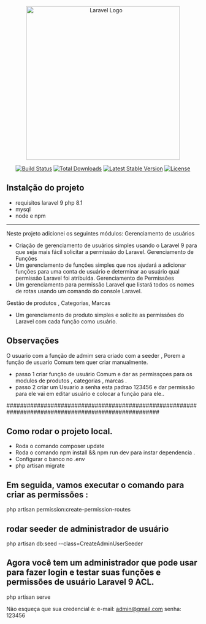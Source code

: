 <p align="center"><a href="https://laravel.com" target="_blank"><img src="https://raw.githubusercontent.com/laravel/art/master/logo-lockup/5%20SVG/2%20CMYK/1%20Full%20Color/laravel-logolockup-cmyk-red.svg" width="400" alt="Laravel Logo"></a></p>

<p align="center">
<a href="https://travis-ci.org/laravel/framework"><img src="https://travis-ci.org/laravel/framework.svg" alt="Build Status"></a>
<a href="https://packagist.org/packages/laravel/framework"><img src="https://img.shields.io/packagist/dt/laravel/framework" alt="Total Downloads"></a>
<a href="https://packagist.org/packages/laravel/framework"><img src="https://img.shields.io/packagist/v/laravel/framework" alt="Latest Stable Version"></a>
<a href="https://packagist.org/packages/laravel/framework"><img src="https://img.shields.io/packagist/l/laravel/framework" alt="License"></a>
</p>

## Instalção do projeto
- requisitos laravel 9  php 8.1
- mysql
- node e npm  
_______________________________________________________________________________________________
Neste projeto adicionei os seguintes módulos:
Gerenciamento de usuários
- Criação de gerenciamento de usuários simples usando o Laravel 9 para que seja mais fácil solicitar a permissão do Laravel.
Gerenciamento de Funções
- Um gerenciamento de funções simples que nos ajudará a adicionar funções para uma conta de usuário e determinar ao usuário qual permissão Laravel foi atribuída.
Gerenciamento de Permissões
- Um gerenciamento para permissão Laravel que listará todos os nomes de rotas usando um comando do console Laravel.

Gestão de produtos , Categorias, Marcas 
- Um gerenciamento de produto simples e solicite as permissões do Laravel com cada função como usuário.

## Observações
O usuario  com a função de admim sera criado com a seeder , Porem a função de usuario Comum tem quer criar manualmente.
- passo 1 criar função de usuário Comum e dar as permissçoes para os modulos de produtos , categorias , marcas .
- passo 2 criar um Usuario a senha esta padrao 123456  e  dar permissão para ele vai em editar usuário e colocar a função para ele.. 

 #####################################################################################################



## Como rodar o projeto local.
-  Roda o  comando composer update
-  Roda o comando npm install && npm run dev  para instar dependencia .
-  Configurar o banco no .env
-  php artisan migrate

## Em seguida, vamos executar o comando  para criar as permissões :
php artisan permission:create-permission-routes
## rodar  seeder de administrador de usuário
 php artisan db:seed --class=CreateAdminUserSeeder
## Agora você tem um administrador que pode usar para fazer login e testar suas funções e permissões de usuário Laravel 9 ACL.
php artisan serve


Não esqueça que sua credencial é:
e-mail: admin@gmail.com
senha: 123456
